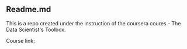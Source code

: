 ## Readme.md

This is a repo created under the instruction of the coursera coures - The Data Scientist's Toolbox.

Course link: [](https://class.coursera.org/datascitoolbox-006)
